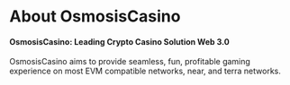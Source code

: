 # About OsmosisCasino

#### **OsmosisCasino: Leading Crypto Casino Solution Web 3.0**

OsmosisCasino aims to provide seamless, fun, profitable gaming experience on most EVM compatible networks, near, and terra networks.&#x20;



